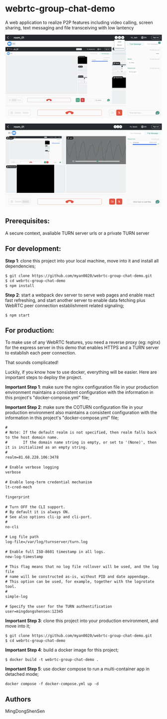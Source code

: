 # webrtc-group-chat-demo

A web application to realize P2P features including video calling, screen sharing, text messaging and file transceiving with low lantency

![alt text](https://github.com/myan0020/webrtc-group-chat-demo/blob/master/screenshots/chat_text.png?raw=true)

![alt text](https://github.com/myan0020/webrtc-group-chat-demo/blob/master/screenshots/chat_file.png?raw=true)

## Prerequisites:

A secure context, avaliable TURN server urls or a private TURN server

## For development:

**Step 1**: clone this project into your local machine, move into it and install all dependencies;
```
$ git clone https://github.com/myan0020/webrtc-group-chat-demo.git
$ cd webrtc-group-chat-demo
$ npm install
```

**Step 2**: start a webpack dev server to serve web pages and enable react fast refreshing, and start another server to enable data fetching plus WebRTC peer connection establishment related signaling;
```
$ npm start
```

## For production:

To make use of any WebRTC features, you need a reverse proxy (eg: nginx) for the express server in this demo that enables HTTPS and a TURN server to establish each peer connection. 

That sounds complicated! 

Luckily, if you know how to use docker, everything will be easier. Here are important steps to deploy the project.

**Important Step 1**: make sure the nginx configuration file in your production environment maintains a consistent configuration with the information in this project's "docker-compose.yml" file;

**Important Step 2**: make sure the COTURN configuration file in your production environment also maintains a consistent 
configuration with the information in this project's "docker-compose.yml" file;
```
#
# Note: If the default realm is not specified, then realm falls back to the host domain name.
#       If the domain name string is empty, or set to '(None)', then it is initialized as an empty string.
#
realm=81.68.228.106:3478

# Enable verbose logging
verbose

# Enable long-term credential mechanism
lt-cred-mech

fingerprint

# Turn OFF the CLI support.
# By default it is always ON.
# See also options cli-ip and cli-port.
#
no-cli

# Log file path
log-file=/var/log/turnserver/turn.log

# Enable full ISO-8601 timestamp in all logs.
new-log-timestamp

# This flag means that no log file rollover will be used, and the log file
# name will be constructed as-is, without PID and date appendage.
# This option can be used, for example, together with the logrotate tool.
#
simple-log

# Specify the user for the TURN authentification
user=mingdongshensen:12345
```
**Important Step 3**: clone this project into your production environment, and move into it;
```
$ git clone https://github.com/myan0020/webrtc-group-chat-demo.git
$ cd webrtc-group-chat-demo
```

**Important Step 4**: build a docker image for this project;
```
$ docker build -t webrtc-group-chat-demo .
```
**Important Step 5**: use docker compose to run a multi-container app in detached mode;
```
docker compose -f docker-compose.yml up -d
```

## Authors
MingDongShenSen